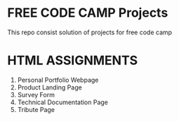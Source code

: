 # FREE CODE CAMP Projects
This repo consist solution of projects for free code camp

# HTML ASSIGNMENTS
1. Personal Portfolio Webpage
2. Product Landing Page
3. Survey Form
4. Technical Documentation Page
5. Tribute Page
